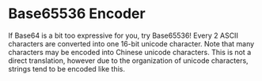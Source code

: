 # Base65536 Encoder

If Base64 is a bit too expressive for you, try Base65536! Every 2 ASCII characters are converted into one 16-bit unicode character. Note that many characters may be encoded into Chinese unicode characters. This is not a direct translation, however due to the organization of unicode characters, strings tend to be encoded like this. 